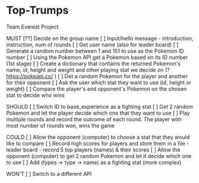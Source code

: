 # Top-Trumps
 Team Everest Project

MUST
[??] Decide on the group name
[ ] Input/hello message - introduction, instruction, num of rounds
[ ] Get user name (also for leader board)
[ ] Generate a random number between 1 and 151 to use as the Pokemon ID number
[ ] Using the Pokemon API get a Pokemon based on its ID number (1st stage)
[ ] Create a dictionary that contains the returned Pokemon's name, id, height and weight and other playing stat we decide on (?https://pokeapi.co/ )
[ ] Get a random Pokemon for the player and another for their opponent
[ ] Ask the user which stat they want to use (id, height or weight)
[ ] Compare the player's and opponent's Pokemon on the chosen stat to decide who wins


SHOULD
[ ] Switch ID to base_experience as a fighting stat
[ ] Get 2 random Pokemon and let the player decide which one that they want to use
[ ] Play multiple rounds and record the outcome of each round. The player with most number of rounds won, wins the game


COULD
[ ] Allow the opponent (computer) to choose a stat that they would like to compare
[ ] Record high scores for players and store them in a file - leader board - record 5 top players (names) & their scores
[ ] Allow the opponent (computer) to get 2 random Pokemon and let it decide which one to use
[ ] Add (types -> type -> name) as a fighting stat (more complex)


WON'T
[ ] Switch to a different API
